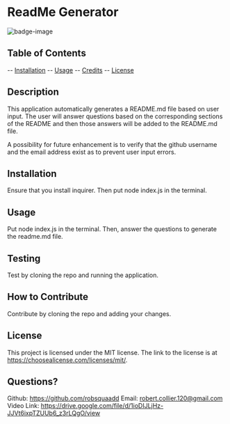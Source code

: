 # ReadMe Generator

![badge-image](https://img.shields.io/static/v1?label=license&message=MIT&color=green)

## Table of Contents

-- [Installation](#installation)
-- [Usage](#usage)
-- [Credits](#credits)
-- [License](#license)

## Description

This application automatically generates a README.md file based on user input. The user will answer questions based on the corresponding sections of the README and then those answers will be added to the README.md file.

A possibility for future enhancement is to verify that the github username and the email address exist as to prevent user input errors.

## Installation

Ensure that you install inquirer. Then put node index.js in the terminal.

## Usage

Put node index.js in the terminal. Then, answer the questions to generate the readme.md file.

## Testing

Test by cloning the repo and running the application.

## How to Contribute

Contribute by cloning the repo and adding your changes.

## License

This project is licensed under the MIT license.
The link to the license is at https://choosealicense.com/licenses/mit/.

## Questions?

Github: https://github.com/robsquaadd
Email: robert.collier.120@gmail.com
Video Link: https://drive.google.com/file/d/1ioDIJLjHz-JJVt6ixpTZUUb6_z3rLQgO/view

